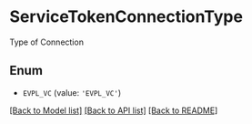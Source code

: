 # ServiceTokenConnectionType

Type of Connection

## Enum

* `EVPL_VC` (value: `'EVPL_VC'`)

[[Back to Model list]](../README.md#documentation-for-models) [[Back to API list]](../README.md#documentation-for-api-endpoints) [[Back to README]](../README.md)


